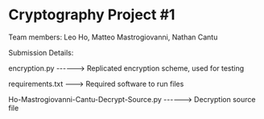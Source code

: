 # Cryptography Project #1

Team members: Leo Ho, Matteo Mastrogiovanni, Nathan Cantu

Submission Details: 

encryption.py ------> Replicated encryption scheme, used for testing

requirements.txt ---> Required software to run files 

Ho-Mastrogiovanni-Cantu-Decrypt-Source.py ------> Decryption source file
